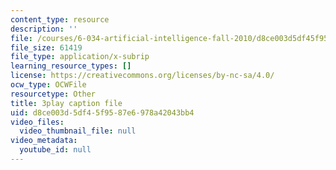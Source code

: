 ```yaml
---
content_type: resource
description: ''
file: /courses/6-034-artificial-intelligence-fall-2010/d8ce003d5df45f9587e6978a42043bb4_PimSbFGrwXM.vtt
file_size: 61419
file_type: application/x-subrip
learning_resource_types: []
license: https://creativecommons.org/licenses/by-nc-sa/4.0/
ocw_type: OCWFile
resourcetype: Other
title: 3play caption file
uid: d8ce003d-5df4-5f95-87e6-978a42043bb4
video_files:
  video_thumbnail_file: null
video_metadata:
  youtube_id: null
---
```

